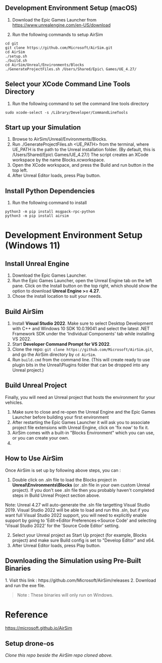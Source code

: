 <h2> Development Environment Setup (macOS) </h2>

1) Download the Epic Games Launcher from https://www.unrealengine.com/en-US/download

2) Run the following commands to setup AirSim

```
cd git
git clone https://github.com/Microsoft/AirSim.git
cd AirSim
./setup.sh
./build.sh
cd AirSim/Unreal/Environments/Blocks
./GenerateProjectFiles.sh /Users/Shared/Epic\ Games/UE_4.27/
```

<h2> Select your XCode Command Line Tools Directory </h2>

1) Run the following command to set the command line tools directory

```
sudo xcode-select -s /Library/Developer/CommandLineTools
```

<h2> Start up your Simulation </h2>

1) Browse to AirSim/Unreal/Environments/Blocks.
2) Run ./GenerateProjectFiles.sh <UE_PATH> from the terminal, where UE_PATH is the path to the Unreal installation folder. (By default, this is /Users/Shared/Epic\ Games/UE_4.27/) The script creates an XCode workspace by the name Blocks.xcworkspace.
3) Open the XCode workspace, and press the Build and run button in the top left.
4) After Unreal Editor loads, press Play button.

<h2> Install Python Dependencies </h2>

1) Run the following command to install 

```
python3 -m pip install msgpack-rpc-python
python3 -m pip install airsim
```

<h1>Development Environment Setup (Windows 11)</h1>
<h2>Install Unreal Engine</h2>

1) Download the Epic Games Launcher. 
2) Run the Epic Games Launcher, open the Unreal Engine tab on the left pane. Click on the Install button on the top right, which should show the option to download **Unreal Engine >= 4.27**. 
3) Chose the install location to suit your needs.

<h2>Build AirSim</h2>

1) Install **Visual Studio 2022**. Make sure to select Desktop Development with C++ and Windows 10 SDK 10.0.19041 and select the latest .NET Framework SDK under the 'Individual Components' tab while installing VS 2022.
2) Start **Developer Command Prompt for VS 2022**.
3) Clone the repo: `git clone https://github.com/Microsoft/AirSim.git`, and go the AirSim directory by `cd AirSim`.
4) Run `build.cmd` from the command line. (This will create ready to use plugin bits in the Unreal\Plugins folder that can be dropped into any Unreal project.)

<h2>Build Unreal Project </h2>
Finally, you will need an Unreal project that hosts the environment for your vehicles. 

1) Make sure to close and re-open the Unreal Engine and the Epic Games Launcher before building your first environment
2) After restarting the Epic Games Launcher it will ask you to associate project file extensions with Unreal Engine, click on 'fix now' to fix it. 
2) AirSim comes with a built-in "Blocks Environment" which you can use, or you can create your own. 
3) 


<h2>How to Use AirSim </h2>

Once AirSim is set up by following above steps, you can :

1) Double click on .sln file to load the Blocks project in **Unreal\Environments\Blocks** (or .sln file in your own custom Unreal project). If you don't see .sln file then you probably haven't completed steps in Build Unreal Project section above.

Note: Unreal 4.27 will auto-generate the .sln file targetting Visual Studio 2019. Visual Studio 2022 will be able to load and run this .sln, but if you want full Visual Studio 2022 support, you will need to explicitly enable support by going to 'Edit->Editor Preferences->Source Code' and selecting 'Visual Studio 2022' for the 'Source Code Editor' setting.

2) Select your Unreal project as Start Up project (for example, Blocks project) and make sure Build config is set to "Develop Editor" and x64.
3) After Unreal Editor loads, press Play button.

<h2>Downloading the Simulation using Pre-Built Binaries</h2>
1. Visit this link : https://github.com/Microsoft/AirSim/releases
2. Download and run the exe file.

> Note : These binaries will only run on Windows.

<h1> Reference </h1>

https://microsoft.github.io/AirSim

<h2> Setup drone-os </h2>

_Clone this repo beside the AirSim repo cloned above._
